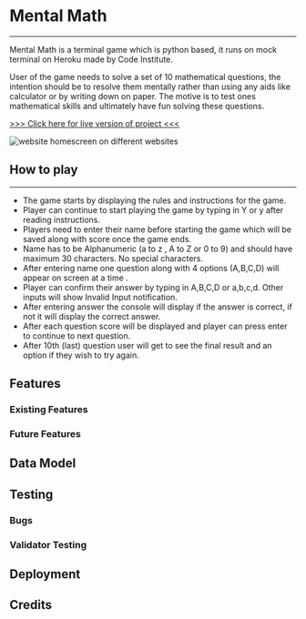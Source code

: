 # Mental Math
_______________________________________________________________________________________________________________________

Mental Math is a terminal game which is python based, it runs on mock terminal on Heroku made by Code Institute.

User of the game needs to solve a set of 10 mathematical questions, the intention should be to resolve them mentally rather than using any aids like calculator or by writing down on paper. The motive is to test ones mathematical skills and ultimately have fun solving these questions.

[ >>> Click here for live version of project <<<](https://mental-math-466801bbea0a.herokuapp.com/)

![website homescreen on different websites](assets/images/multi-screen.png)


## How to play
_______________________________________________________________________________________________________________________

- The game starts by displaying the rules and instructions for the game.
- Player can continue to start playing the game by typing in Y or y after reading instructions.
- Players need to enter their name before starting the game which will be saved along with score once the game ends.
- Name has to be Alphanumeric (a to z , A to Z or 0 to 9) and should have maximum 30 characters. No special characters.
- After entering name one question along with 4 options (A,B,C,D) will appear on screen at a time .
- Player can confirm their answer by typing in A,B,C,D or a,b,c,d. Other inputs will show Invalid Input notification.
- After entering answer the console will display if the answer is correct, if not it will display the correct answer.
- After each question score will be displayed and player can press enter to continue to next question.
- After 10th (last) question user will get to see the final result and an option if they wish to try again.
## Features
### Existing Features
### Future Features
## Data Model
## Testing
### Bugs
### Validator Testing
## Deployment
## Credits
